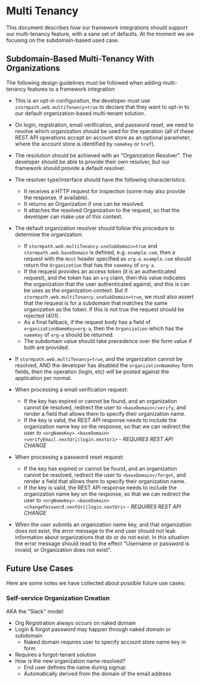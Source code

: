 # Multi Tenancy

This document describes how our framework integrations should support our multi-tenancy feature, with a sane set of defaults.  At the moment we are focusing on the subdomain-based used case.

## Subdomain-Based Multi-Tenancy With Organizations

The following design guidelines must be followed when adding multi-tenancy features to a framework integration:

* This is an opt-in configuration, the developer must use `stormpath.web.multiTenancy=true` to declare that they want to opt-in to our default organization-based multi-tenant solution.

* On login, registration, email verification, and password reset, we need to resolve which organization should be used for the operation (all of these REST API operations accept an account store as an optional parameter, where the account store is identified by `nameKey` or `href`).  

* The resolution should be achieved with an "Organization Resolver".  The developer should be able to provide their own resolver, but our framework should provide a default resolver.  

* The resolver type/interface should have the following characteristics:

    - It receives a HTTP request for inspection (some may also provide the response, if available).
    - It returns an Organization if one can be resolved.
    - It attaches the resolved Organization to the request, so that the developer can make use of this context.

* The default organization resolver should follow this procedure to determine the organization:

    - If `stormpath.web.multiTenancy.useSubDomain=true` and `stormpath.web.baseDomain` is defined, e.g. `example.com`, then a request with the `Host` header specified as `org-a.example.com` should return the `Organization` that has the `nameKey` of `org-a`.
    - If the request provides an access token (it is an authenticated request), and the token has an `org` claim, then this value indicates the organization that the user authenticated against, and this is can be uses as the organization context.  But if `stormpath.web.multiTenancy.useSubDomain=true`, we must also assert that the request is for a subdomain that matches the same organization as the token.  If this is not true the request should be rejected (401).
    - As a final fallback, if the request body has a field of `organizationNameKey=org-a`, then the `Organization` which has the `nameKey` of `org-a` should be returned.
    - The subdomain value should take precedence over the form value if both are provided.    
    


* If `stormpath.web.multiTenancy=true`, and the organization cannot be resolved, AND the developer has disabled the `organizationNameKey` form fields, then the operation (login, etc) will be posted against the application per normal.


* When processing a email verification request:
    - If the key has expired or cannot be found, and an organization cannot be resolved, redirect the user to `<baseDomain>/verify`, and render a field that allows them to specify their organization name.
    - If the key is valid, the REST API response needs to include the organization name key on the response, so that we can redirect the user to `<orgNameKey>.<baseDomain><verifyEmail.nextUri|login.nextUri>` - *REQUIRES REST API CHANGE*

* When processing a password reset request:
    - If the key has expired or cannot be found, and an organization cannot be resolved, redirect the user to `<baseDomain>/forgot`, and render a field that allows them to specify their organization name.
    - If the key is valid, the REST API response needs to include the organization name key on the response, so that we can redirect the user to `<orgNameKey>.<baseDomain><changePassword.nextUri|login.nextUri>` - *REQUIRES REST API CHANGE*

* When the user submits an organization name key, and that organization does not exist, the error message to the end user should not leak information about organizations that do or do not exist.  In this situation the error message should read to the effect "Username or password is invalid, or Organization does not exist".

## Future Use Cases

Here are some notes we have collected about possible future use cases:

### Self-service Organization Creation

AKA the "Slack" model:

- Org Registration always occurs on naked domain
- Login & forgot password may happen through naked domain or subdomain
    + Naked domain requires user to specify account store name key in form
- Requires a forgot-tenant solution 
- How is the new organization name resolved?
    + End user defines the name during signup
    + Automatically derived from the domain of the email address